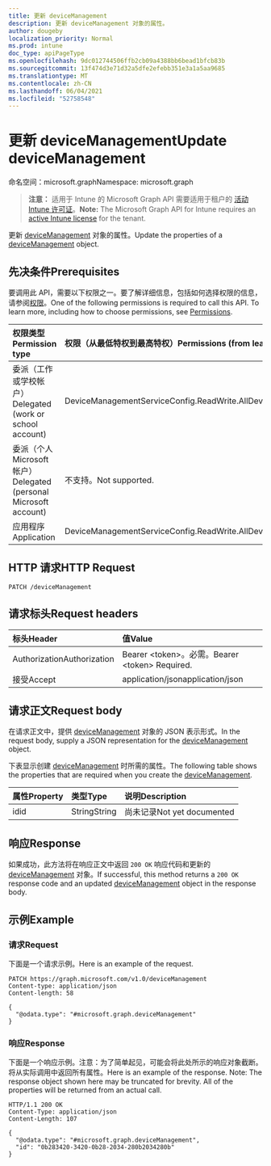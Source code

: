 ```yaml
---
title: 更新 deviceManagement
description: 更新 deviceManagement 对象的属性。
author: dougeby
localization_priority: Normal
ms.prod: intune
doc_type: apiPageType
ms.openlocfilehash: 9dc012744506ffb2cb09a4388bb6bead1bfcb83b
ms.sourcegitcommit: 13f474d3e71d32a5dfe2efebb351e3a1a5aa9685
ms.translationtype: MT
ms.contentlocale: zh-CN
ms.lasthandoff: 06/04/2021
ms.locfileid: "52758548"
---
```

# <a name="update-devicemanagement"></a><span data-ttu-id="54dc2-103">更新 deviceManagement</span><span class="sxs-lookup"><span data-stu-id="54dc2-103">Update deviceManagement</span></span>

<span data-ttu-id="54dc2-104">命名空间：microsoft.graph</span><span class="sxs-lookup"><span data-stu-id="54dc2-104">Namespace: microsoft.graph</span></span>

> <span data-ttu-id="54dc2-105">**注意：** 适用于 Intune 的 Microsoft Graph API 需要适用于租户的 [活动 Intune 许可证](https://go.microsoft.com/fwlink/?linkid=839381)。</span><span class="sxs-lookup"><span data-stu-id="54dc2-105">**Note:** The Microsoft Graph API for Intune requires an [active Intune license](https://go.microsoft.com/fwlink/?linkid=839381) for the tenant.</span></span>

<span data-ttu-id="54dc2-106">更新 [deviceManagement](../resources/intune-notification-devicemanagement.md) 对象的属性。</span><span class="sxs-lookup"><span data-stu-id="54dc2-106">Update the properties of a [deviceManagement](../resources/intune-notification-devicemanagement.md) object.</span></span>

## <a name="prerequisites"></a><span data-ttu-id="54dc2-107">先决条件</span><span class="sxs-lookup"><span data-stu-id="54dc2-107">Prerequisites</span></span>
<span data-ttu-id="54dc2-p101">要调用此 API，需要以下权限之一。要了解详细信息，包括如何选择权限的信息，请参阅[权限](/graph/permissions-reference)。</span><span class="sxs-lookup"><span data-stu-id="54dc2-p101">One of the following permissions is required to call this API. To learn more, including how to choose permissions, see [Permissions](/graph/permissions-reference).</span></span>

|<span data-ttu-id="54dc2-110">权限类型</span><span class="sxs-lookup"><span data-stu-id="54dc2-110">Permission type</span></span>|<span data-ttu-id="54dc2-111">权限（从最低特权到最高特权）</span><span class="sxs-lookup"><span data-stu-id="54dc2-111">Permissions (from least to most privileged)</span></span>|
|:---|:---|
|<span data-ttu-id="54dc2-112">委派（工作或学校帐户）</span><span class="sxs-lookup"><span data-stu-id="54dc2-112">Delegated (work or school account)</span></span>|<span data-ttu-id="54dc2-113">DeviceManagementServiceConfig.ReadWrite.All</span><span class="sxs-lookup"><span data-stu-id="54dc2-113">DeviceManagementServiceConfig.ReadWrite.All</span></span>|
|<span data-ttu-id="54dc2-114">委派（个人 Microsoft 帐户）</span><span class="sxs-lookup"><span data-stu-id="54dc2-114">Delegated (personal Microsoft account)</span></span>|<span data-ttu-id="54dc2-115">不支持。</span><span class="sxs-lookup"><span data-stu-id="54dc2-115">Not supported.</span></span>|
|<span data-ttu-id="54dc2-116">应用程序</span><span class="sxs-lookup"><span data-stu-id="54dc2-116">Application</span></span>|<span data-ttu-id="54dc2-117">DeviceManagementServiceConfig.ReadWrite.All</span><span class="sxs-lookup"><span data-stu-id="54dc2-117">DeviceManagementServiceConfig.ReadWrite.All</span></span>|

## <a name="http-request"></a><span data-ttu-id="54dc2-118">HTTP 请求</span><span class="sxs-lookup"><span data-stu-id="54dc2-118">HTTP Request</span></span>
<!-- {
  "blockType": "ignored"
}
-->
``` http
PATCH /deviceManagement
```

## <a name="request-headers"></a><span data-ttu-id="54dc2-119">请求标头</span><span class="sxs-lookup"><span data-stu-id="54dc2-119">Request headers</span></span>
|<span data-ttu-id="54dc2-120">标头</span><span class="sxs-lookup"><span data-stu-id="54dc2-120">Header</span></span>|<span data-ttu-id="54dc2-121">值</span><span class="sxs-lookup"><span data-stu-id="54dc2-121">Value</span></span>|
|:---|:---|
|<span data-ttu-id="54dc2-122">Authorization</span><span class="sxs-lookup"><span data-stu-id="54dc2-122">Authorization</span></span>|<span data-ttu-id="54dc2-123">Bearer &lt;token&gt;。必需。</span><span class="sxs-lookup"><span data-stu-id="54dc2-123">Bearer &lt;token&gt; Required.</span></span>|
|<span data-ttu-id="54dc2-124">接受</span><span class="sxs-lookup"><span data-stu-id="54dc2-124">Accept</span></span>|<span data-ttu-id="54dc2-125">application/json</span><span class="sxs-lookup"><span data-stu-id="54dc2-125">application/json</span></span>|

## <a name="request-body"></a><span data-ttu-id="54dc2-126">请求正文</span><span class="sxs-lookup"><span data-stu-id="54dc2-126">Request body</span></span>
<span data-ttu-id="54dc2-127">在请求正文中，提供 [deviceManagement](../resources/intune-notification-devicemanagement.md) 对象的 JSON 表示形式。</span><span class="sxs-lookup"><span data-stu-id="54dc2-127">In the request body, supply a JSON representation for the [deviceManagement](../resources/intune-notification-devicemanagement.md) object.</span></span>

<span data-ttu-id="54dc2-128">下表显示创建 [deviceManagement](../resources/intune-notification-devicemanagement.md) 时所需的属性。</span><span class="sxs-lookup"><span data-stu-id="54dc2-128">The following table shows the properties that are required when you create the [deviceManagement](../resources/intune-notification-devicemanagement.md).</span></span>

|<span data-ttu-id="54dc2-129">属性</span><span class="sxs-lookup"><span data-stu-id="54dc2-129">Property</span></span>|<span data-ttu-id="54dc2-130">类型</span><span class="sxs-lookup"><span data-stu-id="54dc2-130">Type</span></span>|<span data-ttu-id="54dc2-131">说明</span><span class="sxs-lookup"><span data-stu-id="54dc2-131">Description</span></span>|
|:---|:---|:---|
|<span data-ttu-id="54dc2-132">id</span><span class="sxs-lookup"><span data-stu-id="54dc2-132">id</span></span>|<span data-ttu-id="54dc2-133">String</span><span class="sxs-lookup"><span data-stu-id="54dc2-133">String</span></span>|<span data-ttu-id="54dc2-134">尚未记录</span><span class="sxs-lookup"><span data-stu-id="54dc2-134">Not yet documented</span></span>|



## <a name="response"></a><span data-ttu-id="54dc2-135">响应</span><span class="sxs-lookup"><span data-stu-id="54dc2-135">Response</span></span>
<span data-ttu-id="54dc2-136">如果成功，此方法将在响应正文中返回 `200 OK` 响应代码和更新的 [deviceManagement](../resources/intune-notification-devicemanagement.md) 对象。</span><span class="sxs-lookup"><span data-stu-id="54dc2-136">If successful, this method returns a `200 OK` response code and an updated [deviceManagement](../resources/intune-notification-devicemanagement.md) object in the response body.</span></span>

## <a name="example"></a><span data-ttu-id="54dc2-137">示例</span><span class="sxs-lookup"><span data-stu-id="54dc2-137">Example</span></span>

### <a name="request"></a><span data-ttu-id="54dc2-138">请求</span><span class="sxs-lookup"><span data-stu-id="54dc2-138">Request</span></span>
<span data-ttu-id="54dc2-139">下面是一个请求示例。</span><span class="sxs-lookup"><span data-stu-id="54dc2-139">Here is an example of the request.</span></span>
``` http
PATCH https://graph.microsoft.com/v1.0/deviceManagement
Content-type: application/json
Content-length: 58

{
  "@odata.type": "#microsoft.graph.deviceManagement"
}
```

### <a name="response"></a><span data-ttu-id="54dc2-140">响应</span><span class="sxs-lookup"><span data-stu-id="54dc2-140">Response</span></span>
<span data-ttu-id="54dc2-p102">下面是一个响应示例。注意：为了简单起见，可能会将此处所示的响应对象截断。将从实际调用中返回所有属性。</span><span class="sxs-lookup"><span data-stu-id="54dc2-p102">Here is an example of the response. Note: The response object shown here may be truncated for brevity. All of the properties will be returned from an actual call.</span></span>
``` http
HTTP/1.1 200 OK
Content-Type: application/json
Content-Length: 107

{
  "@odata.type": "#microsoft.graph.deviceManagement",
  "id": "0b283420-3420-0b28-2034-280b2034280b"
}
```




